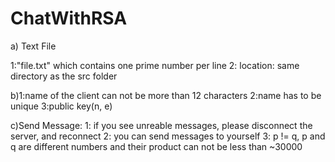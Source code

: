 # ChatWithRSA


a) Text File 

1:"file.txt" which contains one prime number per line
2: location: same directory as the src folder




b)1:name of the client can not be more than 12 characters
2:name has to be unique
3:public key(n, e)



c)Send Message:
1: if you see unreable messages, please disconnect the server, and reconnect
2: you can send messages to yourself
3: p != q, p and q are different numbers and their product can not be less than ~30000
